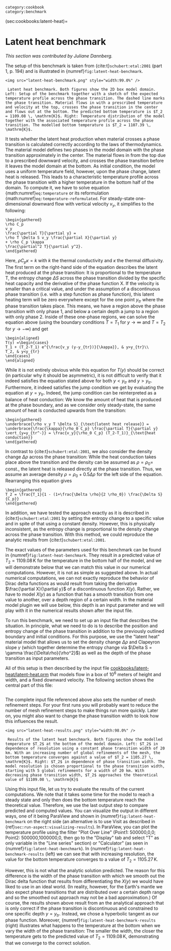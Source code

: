 ```{tags}
category:cookbook
category:benchmark
```

(sec:cookbooks:latent-heat)=
# Latent heat benchmark

*This section was contributed by Juliane Dannberg.*

The setup of this benchmark is taken from {cite:t}`schubert:etal:2001`
(part 1, p. 194) and is illustrated in {numref}`fig:latent-heat-benchmark`.


```{figure-md} fig:latent-heat-benchmark
<img src="latent-heat-benchmark.png" style="width:99.0%" />

 Latent heat benchmark. Both figures show the 2D box model domain. Left: Setup of the benchmark together with a sketch of the expected temperature profile across the phase transition. The dashed line marks the phase transition. Material flows in with a prescribed temperature and velocity at the top, crosses the phase transition in the center and flows out at the bottom. The predicted bottom temperature is $T_2 = 1109.08 \, \mathrm{K}$. Right: Temperature distribution of the model together with the associated temperature profile across the phase transition. The modelled bottom temperature is $T_2 = 1107.39 \, \mathrm{K}$.
```

It tests whether the latent heat production when material crosses a phase
transition is calculated correctly according to the laws of thermodynamics.
The material model defines two phases in the model domain with the phase
transition approximately in the center. The material flows in from the top due
to a prescribed downward velocity, and crosses the phase transition before it
leaves the model domain at the bottom. As initial condition, the model uses a
uniform temperature field, however, upon the phase change, latent heat is
released. This leads to a characteristic temperature profile across the phase
transition with a higher temperature in the bottom half of the domain. To
compute it, we have to solve equation {math:numref}`eq:temperature` or its
reformulation {math:numref}`eq:temperature-reformulated`. For steady-state
one-dimensional downward flow with vertical velocity $v_y$, it simplifies to
the following:
```{math}
\begin{gathered}
\rho C_p
v_y
\frac{\partial T}{\partial y} =
\rho T \Delta S v_y \frac{\partial X}{\partial y}
+ \rho C_p \kappa
\frac{\partial^2 T}{\partial y^2}.
\end{gathered}
```
Here, $\rho C_p \kappa = k$
with $k$ the thermal conductivity and $\kappa$ the thermal diffusivity. The
first term on the right-hand side of the equation describes the latent heat
produced at the phase transition: It is proportional to the temperature T, the
entropy change $\Delta S$ across the phase transition divided by the specific
heat capacity and the derivative of the phase function X. If the velocity is
smaller than a critical value, and under the assumption of a discontinuous
phase transition (i.e. with a step function as phase function), this latent
heating term will be zero everywhere except for the one point $y_{tr}$ where
the phase transition takes place. This means, we have a region above the phase
transition with only phase 1, and below a certain depth a jump to a region
with only phase 2. Inside of these one-phase regions, we can solve the
equation above (using the boundary conditions $T=T_1$ for
$y \rightarrow \infty$ and $T=T_2$ for $y
\rightarrow -\infty$) and get
```{math}
\begin{aligned}
T(y) =\begin{cases}
T_1 + (T_2-T_1) e^{\frac{v_y (y-y_{tr})}{\kappa}}, & y>y_{tr}\\
T_2, & y<y_{tr}
\end{cases}
\end{aligned}
```
While it is not entirely obvious while this
equation for $T(y)$ should be correct (in particular why it should be
asymmetric), it is not difficult to verify that it indeed satisfies the
equation stated above for both $y<y_{tr}$ and $y>y_{tr}$. Furthermore, it
indeed satisfies the jump condition we get by evaluating the equation at
$y=y_{tr}$. Indeed, the jump condition can be reinterpreted as a balance of
heat conduction: We know the amount of heat that is produced at the phase
boundary, and as we consider only steady-state, the same amount of heat is
conducted upwards from the transition:
```{math}
\begin{gathered}
\underbrace{\rho v_y T \Delta S}_{\text{latent heat release}} = \underbrace{\frac{\kappa}{\rho_0 C_p} \frac{\partial T}{\partial y} \vert_{y=y_{tr^-}} = \frac{v_y}{\rho_0 C_p} (T_2-T_1)}_{\text{heat conduction}}
\end{gathered}
```

In contrast to {cite:t}`schubert:etal:2001`, we also consider the
density change $\Delta\rho$ across the phase transition: While the heat
conduction takes place above the transition and the density can be assumed as
$\rho=\rho_0=$ const., the latent heat is released directly at the phase
transition. Thus, we assume an average density $\rho=\rho_0 + 0.5\Delta\rho$
for the left side of the equation. Rearranging this equation gives
```{math}
\begin{gathered}
T_2 = \frac{T_1}{1 - (1+\frac{\Delta \rho}{2 \rho_0}) \frac{\Delta S}{C_p}}
\end{gathered}
```

In addition, we have tested the approach exactly as it is described in
{cite:t}`schubert:etal:2001` by setting the entropy change to a
specific value and in spite of that using a constant density. However, this is
physically inconsistent, as the entropy change is proportional to the density
change across the phase transition. With this method, we could reproduce the
analytic results from {cite:t}`schubert:etal:2001`.

The exact values of the parameters used for this benchmark can be found in
{numref}`fig:latent-heat-benchmark`. They result in a predicted value of $T_2 =
1109.08 \, \mathrm{K}$ for the temperature in the bottom half of the model, and we
will demonstrate below that we can match this value in our numerical
computations. However, it is not as simple as suggested above. In actual
numerical computations, we can not exactly reproduce the behavior of Dirac
delta functions as would result from taking the derivative $\frac{\partial
X}{\partial y}$ of a discontinuous function $X(y)$. Rather, we have to model
$X(y)$ as a function that has a smooth transition from one value to another,
over a depth region of a certain width. In the material model plugin we will
use below, this depth is an input parameter and we will play with it in the
numerical results shown after the input file.

To run this benchmark, we need to set up an input file that describes the
situation. In principle, what we need to do is to describe the position and
entropy change of the phase transition in addition to the previously outlined
boundary and initial conditions. For this purpose, we use the "latent
heat" material model that allows us to set the density change
$\Delta\rho$ and Clapeyron slope $\gamma$ (which together determine the
entropy change via $\Delta S = \gamma \frac{\Delta\rho}{\rho^2}$) as well as
the depth of the phase transition as input parameters.

All of this setup is then described by the input file
[cookbooks/latent-heat/latent-heat.prm](https://www.github.com/geodynamics/aspect/blob/main/cookbooks/latent-heat/latent-heat.prm) that models flow in a box of $10^6$
meters of height and width, and a fixed downward velocity. The following
section shows the central part of this file:

```{literalinclude} material.part.prm
```

The complete input file referenced above also sets the number of mesh
refinement steps. For your first runs you will probably want to reduce the
number of mesh refinement steps to make things run more quickly. Later on, you
might also want to change the phase transition width to look how this
influences the result.

```{figure-md} fig:latent-heat-benchmark-results
<img src="latent-heat-results.png" style="width:98.0%" />

 Results of the latent heat benchmark. Both figures show the modelled temperature $T_2$ at the bottom of the model domain. Left: $T_2$ in dependence of resolution using a constant phase transition width of 20 km. With an increasing number of global refinements of the mesh, the bottom temperature converges against a value of $T_2 = 1105.27 \, \mathrm{K}$. Right: $T_2$ in dependence of phase transition width. The model resolution is chosen proportional to the phase transition width, starting with 5 global refinements for a width of 20 km. With decreasing phase transition width, $T_2$ approaches the theoretical value of $1109.08 \, \mathrm{K}$
```

Using this input file, let us try to evaluate the results of the current
computations. We note that it takes some time for the model to reach a steady
state and only then does the bottom temperature reach the theoretical value.
Therefore, we use the last output step to compare predicted and computed
values. You can visualize the output in different ways, one of it being
ParaView and shown in {numref}`fig:latent-heat-benchmark` on the right side (an alternative is to
use Visit as described in {ref}`sec:run-aspect:visualizing-results`). In ParaView, you can
plot the temperature profile using the filter "Plot Over Line"
(Point1: 500000,0,0; Point2: 500000,1000000,0, then go to the
"Display" tab and select "T" as only variable in the
"Line series" section) or "Calculator" (as seen in
{numref}`fig:latent-heat-benchmark`). In {numref}`fig:latent-heat-benchmark-results` (left) we can see that with increasing
resolution, the value for the bottom temperature converges to a value of
$T_2 = 1105.27 \, \mathrm{K}$.

However, this is not what the analytic solution predicted. The reason for this
difference is the width of the phase transition with which we smooth out the
Dirac delta function that results from differentiating the $X(y)$ we would
have liked to use in an ideal world. (In reality, however, for the
Earth's mantle we also expect phase transitions that are distributed
over a certain depth range and so the smoothed out approach may not be a bad
approximation.) Of course, the results shown above result from an the
analytical approach that is only correct if the phase transition is
discontinuous and constrained to one specific depth $y=y_{tr}$. Instead, we
chose a hyperbolic tangent as our phase function. Moreover, {numref}`fig:latent-heat-benchmark-results`
(right) illustrates what happens to the temperature at the bottom when we vary
the width of the phase transition: The smaller the width, the closer the
temperature gets to the predicted value of $T_2 = 1109.08 \, \mathrm{K}$,
demonstrating that we converge to the correct solution.

